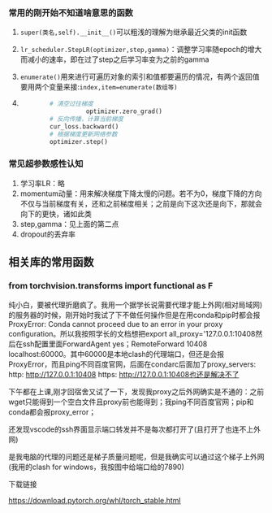 



### 常用的刚开始不知道啥意思的函数

1. `super(类名,self).__init__()`可以粗浅的理解为继承最近父类的init函数

2. `lr_scheduler.StepLR(optimizer,step,gamma)`：调整学习率随epoch的增大而减小的速率，即在过了step之后学习率变为之前的gamma

3. `enumerate()`用来进行可遍历对象的索引和值都要遍历的情况，有两个返回值要用两个变量来接:`index,item=enumerate(数组等)`

4. ```python
           # 清空过往梯度        
            		 optimizer.zero_grad()
           # 反向传播，计算当前梯度
           cur_loss.backward()
           # 根据梯度更新网络参数
           optimizer.step()
   ```









### 常见超参数感性认知

1. 学习率LR：略
2. momentum动量：用来解决梯度下降太慢的问题。若不为0，梯度下降的方向不仅与当前梯度有关，还和之前梯度相关；之前是向下这次还是向下，那就会向下的更快，诸如此类
3. step,gamma：见上面的第二点
4. dropout的丢弃率





## 相关库的常用函数



### from torchvision.transforms import functional as F



纯小白，要被代理折磨疯了。我用一个据学长说需要代理才能上外网(相对局域网)的服务器的时候，刚开始时我试了下不做任何操作但是在用conda和pip时都会报ProxyError: Conda cannot proceed due to an error in your proxy configuration。所以我按照学长的文档想把export all_proxy='127.0.0.1:10408然后在ssh配置里面ForwardAgent yes；RemoteForward 10408 localhost:60000。其中60000是本地clash的代理端口，但还是会报ProxyError，而且ping不同百度官网，后面在condarc后面加了proxy_servers:
  http: http://127.0.0.1:10408
  https: http://127.0.0.1:10408也还是解决不了



下午都在上课,刚才回宿舍又试了一下，发现我proxy之后外网确实是不通的：之前wget只能得到一个空白文件且proxy前也能得到；我ping不同百度官网；pip和conda都会报proxy_error；

还发现vscode的ssh界面显示端口转发并不是每次都打开了(且打开了也连不上外网)

是我电脑的代理的问题还是梯子质量问题呢，但是我确实可以通过这个梯子上外网(我用的clash for windows，我按图中给端口给的7890)



下载链接

https://download.pytorch.org/whl/torch_stable.html